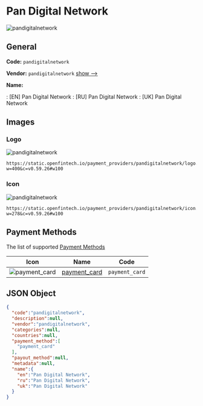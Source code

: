 
# Pan Digital Network 
![pandigitalnetwork](https://static.openfintech.io/payment_providers/pandigitalnetwork/logo.png?w=400&c=v0.59.26#w100)  

## General 
 
**Code:** `pandigitalnetwork` 
 
**Vendor:** `pandigitalnetwork` [show -->](/vendors/pandigitalnetwork/) 
 
**Name:** 
 
:	[EN] Pan Digital Network 
:	[RU] Pan Digital Network 
:	[UK] Pan Digital Network 
 

## Images 

### Logo 
 
![pandigitalnetwork](https://static.openfintech.io/payment_providers/pandigitalnetwork/logo.png?w=400&c=v0.59.26#w100)  

```
https://static.openfintech.io/payment_providers/pandigitalnetwork/logo.png?w=400&c=v0.59.26#w100
```  

### Icon 
 
![pandigitalnetwork](https://static.openfintech.io/payment_providers/pandigitalnetwork/icon.png?w=278&c=v0.59.26#w100)  

```
https://static.openfintech.io/payment_providers/pandigitalnetwork/icon.png?w=278&c=v0.59.26#w100
```  

## Payment Methods 
 
The list of supported [Payment Methods](/payment-methods/) 

|Icon|Name|Code| 
|:---:|:---:|:---:| 
|![payment_card](https://static.openfintech.io/payment_methods/payment_card/icon.svg?w=278&c=v0.59.26#w100) |[payment_card](/payment-methods/payment_card/)|`payment_card`| 
 

## JSON Object 

```json
{
  "code":"pandigitalnetwork",
  "description":null,
  "vendor":"pandigitalnetwork",
  "categories":null,
  "countries":null,
  "payment_method":[
    "payment_card"
  ],
  "payout_method":null,
  "metadata":null,
  "name":{
    "en":"Pan Digital Network",
    "ru":"Pan Digital Network",
    "uk":"Pan Digital Network"
  }
}
```  
